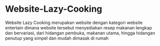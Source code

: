 # Website-Lazy-Cooking
Website Lazy Cooking merupakan website dengan kategori website entertain dimana website tersebut menyediakan resep makanan lengkap dan bervariasi, dari hidangan pembuka, makanan utama, hingga hidangan penutup yang simpel dan mudah dimasak di rumah
